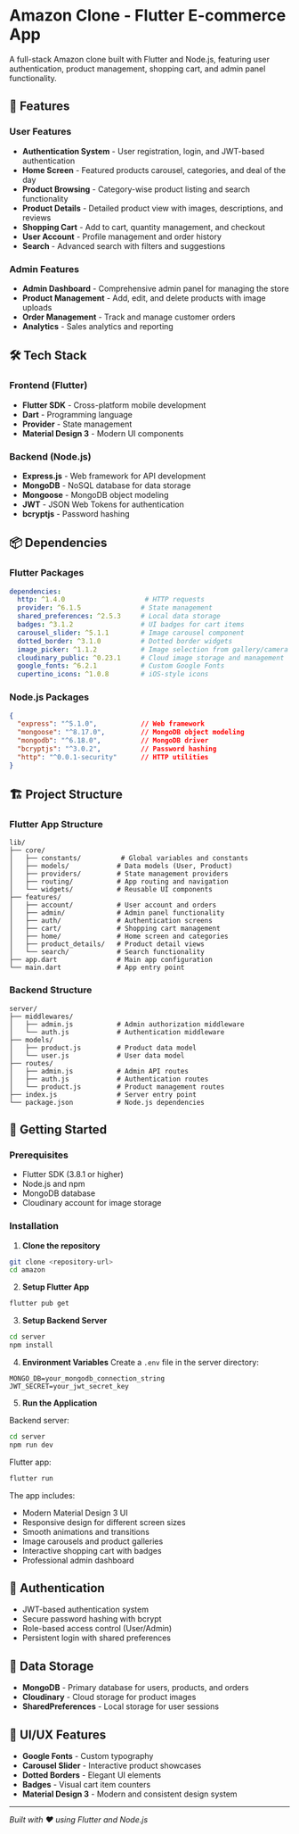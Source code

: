 # Amazon Clone - Flutter E-commerce App

A full-stack Amazon clone built with Flutter and Node.js, featuring user authentication, product management, shopping cart, and admin panel functionality.

## 🚀 Features

### User Features
- **Authentication System** - User registration, login, and JWT-based authentication
- **Home Screen** - Featured products carousel, categories, and deal of the day
- **Product Browsing** - Category-wise product listing and search functionality  
- **Product Details** - Detailed product view with images, descriptions, and reviews
- **Shopping Cart** - Add to cart, quantity management, and checkout
- **User Account** - Profile management and order history
- **Search** - Advanced search with filters and suggestions

### Admin Features
- **Admin Dashboard** - Comprehensive admin panel for managing the store
- **Product Management** - Add, edit, and delete products with image uploads
- **Order Management** - Track and manage customer orders
- **Analytics** - Sales analytics and reporting

## 🛠️ Tech Stack

### Frontend (Flutter)
- **Flutter SDK** - Cross-platform mobile development
- **Dart** - Programming language
- **Provider** - State management
- **Material Design 3** - Modern UI components

### Backend (Node.js)
- **Express.js** - Web framework for API development
- **MongoDB** - NoSQL database for data storage
- **Mongoose** - MongoDB object modeling
- **JWT** - JSON Web Tokens for authentication
- **bcryptjs** - Password hashing

## 📦 Dependencies

### Flutter Packages
```yaml
dependencies:
  http: ^1.4.0                    # HTTP requests
  provider: ^6.1.5               # State management
  shared_preferences: ^2.5.3     # Local data storage
  badges: ^3.1.2                 # UI badges for cart items
  carousel_slider: ^5.1.1        # Image carousel component
  dotted_border: ^3.1.0          # Dotted border widgets
  image_picker: ^1.1.2           # Image selection from gallery/camera
  cloudinary_public: ^0.23.1     # Cloud image storage and management
  google_fonts: ^6.2.1           # Custom Google Fonts
  cupertino_icons: ^1.0.8        # iOS-style icons
```

### Node.js Packages
```json
{
  "express": "^5.1.0",           // Web framework
  "mongoose": "^8.17.0",         // MongoDB object modeling
  "mongodb": "^6.18.0",          // MongoDB driver
  "bcryptjs": "^3.0.2",          // Password hashing
  "http": "^0.0.1-security"      // HTTP utilities
}
```

## 🏗️ Project Structure

### Flutter App Structure
```
lib/
├── core/
│   ├── constants/          # Global variables and constants
│   ├── models/            # Data models (User, Product)
│   ├── providers/         # State management providers
│   ├── routing/           # App routing and navigation
│   └── widgets/           # Reusable UI components
├── features/
│   ├── account/           # User account and orders
│   ├── admin/             # Admin panel functionality
│   ├── auth/              # Authentication screens
│   ├── cart/              # Shopping cart management
│   ├── home/              # Home screen and categories
│   ├── product_details/   # Product detail views
│   └── search/            # Search functionality
├── app.dart               # Main app configuration
└── main.dart              # App entry point
```

### Backend Structure
```
server/
├── middlewares/
│   ├── admin.js           # Admin authorization middleware
│   └── auth.js            # Authentication middleware
├── models/
│   ├── product.js         # Product data model
│   └── user.js            # User data model
├── routes/
│   ├── admin.js           # Admin API routes
│   ├── auth.js            # Authentication routes
│   └── product.js         # Product management routes
├── index.js               # Server entry point
└── package.json           # Node.js dependencies
```

## 🚦 Getting Started

### Prerequisites
- Flutter SDK (3.8.1 or higher)
- Node.js and npm
- MongoDB database
- Cloudinary account for image storage

### Installation

1. **Clone the repository**
```bash
git clone <repository-url>
cd amazon
```

2. **Setup Flutter App**
```bash
flutter pub get
```

3. **Setup Backend Server**
```bash
cd server
npm install
```

4. **Environment Variables**
Create a `.env` file in the server directory:
```env
MONGO_DB=your_mongodb_connection_string
JWT_SECRET=your_jwt_secret_key
```

5. **Run the Application**

Backend server:
```bash
cd server
npm run dev
```

Flutter app:
```bash
flutter run
```



The app includes:
- Modern Material Design 3 UI
- Responsive design for different screen sizes
- Smooth animations and transitions
- Image carousels and product galleries
- Interactive shopping cart with badges
- Professional admin dashboard

## 🔐 Authentication

- JWT-based authentication system
- Secure password hashing with bcrypt
- Role-based access control (User/Admin)
- Persistent login with shared preferences

## 💾 Data Storage

- **MongoDB** - Primary database for users, products, and orders
- **Cloudinary** - Cloud storage for product images
- **SharedPreferences** - Local storage for user sessions

## 🎨 UI/UX Features

- **Google Fonts** - Custom typography
- **Carousel Slider** - Interactive product showcases
- **Dotted Borders** - Elegant UI elements
- **Badges** - Visual cart item counters
- **Material Design 3** - Modern and consistent design system

---

*Built with ❤️ using Flutter and Node.js*
